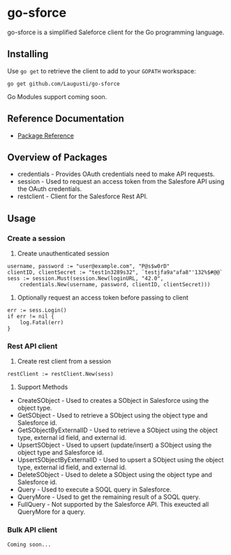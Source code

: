 # go-sforce
go-sforce is a simplified Saleforce client for the Go programming language.

## Installing
Use `go get` to retrieve the client to add to your `GOPATH` workspace:
```
go get github.com/Laugusti/go-sforce
```
Go Modules support coming soon.
## Reference Documentation
* [Package Reference](https://godoc.org/github.com/Laugusti/go-sforce/)
## Overview of Packages
* credentials - Provides OAuth credentials need to make API requests.
* session - Used to request an access token from the Salesfore API using the OAuth credentials.
* restclient - Client for the Salesforce Rest API.
## Usage
### Create a session
1. Create unauthenticated session
```
username, password := "user@example.com", "P@s$w0rD"
clientID, clientSecret := "test1n3289s32", `testjfa9a"afa8"'132%$#@@`
sess := session.Must(session.New(loginURL, "42.0",
	credentials.New(username, password, clientID, clientSecret)))
```
1. Optionally request an access token before passing to client
```
err := sess.Login()
if err != nil {
	log.Fatal(err)
}
```
### Rest API client
1.  Create rest client from a session
```
restClient := restClient.New(sess)
```
1. Support Methods
- CreateSObject             - Used to creates a SObject in Salesforce using the object type.
- GetSObject                - Used to retrieve a SObject using the object type and Salesforce id.
- GetSObjectByExternalID    - Used to retrieve a SObject using the object type, external id field, and external id.
- UpsertSObject             - Used to upsert (update/insert) a SObject using the object type and Salesforce id.
- UpsertSObjectByExternalID - Used to upsert a SObject using the object type, external id field, and external id.
- DeleteSObject             - Used to delete a SObject using the object type and Salesforce id.
- Query                     - Used to execute a SOQL query in Salesforce.
- QueryMore                 - Used to get the remaining result of a SOQL query.
- FullQuery                 - Not supported by the Salesforce API. This exeucted all QueryMore for a query.

### Bulk API client
```
Coming soon...
```
